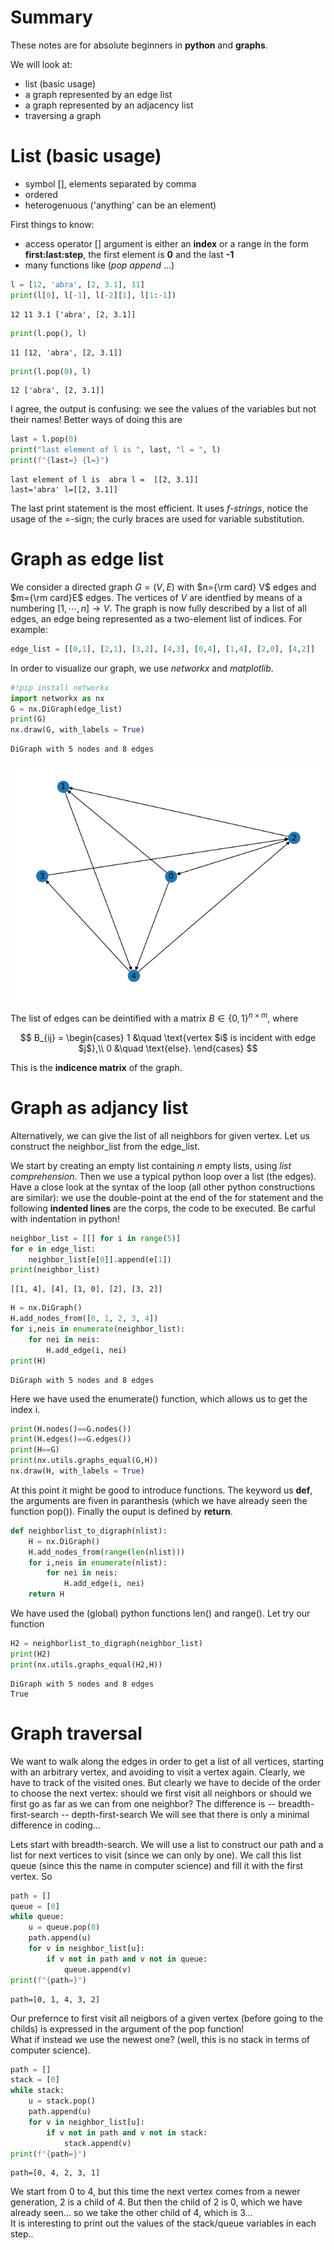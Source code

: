 # Summary
These notes are for absolute beginners in **python** and **graphs**.

We will look at:
- list (basic usage)
- a graph represented by an edge list
- a graph represented by an adjacency list
- traversing a graph

# List (basic usage)
- symbol [], elements separated by comma
- ordered
- heterogenuous ('anything' can be an element)

First things to know:
- access operator [] argument is either an **index** or a range in the form **first:last:step**, the first element is **0** and the last **-1**
- many functions like (*pop* *append* ...)


```python
l = [12, 'abra', [2, 3.1], 11]
print(l[0], l[-1], l[-2][1], l[1:-1])
```

    12 11 3.1 ['abra', [2, 3.1]]



```python
print(l.pop(), l)
```

    11 [12, 'abra', [2, 3.1]]



```python
print(l.pop(0), l)
```

    12 ['abra', [2, 3.1]]


I agree, the output is confusing: we see the values of the variables but not their names! Better ways of doing this are


```python
last = l.pop(0)
print("last element of l is ", last, "l = ", l)
print(f"{last=} {l=}")
```

    last element of l is  abra l =  [[2, 3.1]]
    last='abra' l=[[2, 3.1]]


The last print statement is the most efficient. It uses *f-strings*, notice the usage of the =-sign; the curly braces are used for variable substitution.

# Graph as edge list
We consider a directed graph $G=(V,E)$ with $n={\rm card} V$ edges and $m={\rm card}E$ edges. The vertices of $V$ are identfied by means of a numbering $[1,\cdots,n]\to V$. The graph is now fully described by a list of all edges, an edge being represented as a two-element list of indices. For example:


```python
edge_list = [[0,1], [2,1], [3,2], [4,3], [0,4], [1,4], [2,0], [4,2]]
```

In order to visualize our graph, we use *networkx* and *matplotlib*. 


```python
#!pip install networkx
import networkx as nx
G = nx.DiGraph(edge_list)
print(G)
nx.draw(G, with_labels = True)
```

    DiGraph with 5 nodes and 8 edges



    
![png](output_10_1.png)
    


The list of edges can be deintified with a matrix $B\in\{0,1\}^{n\times m}$, where

$$
B_{ij} =
\begin{cases}
1 &\quad \text{vertex $i$ is incident with edge $j$},\\
0 &\quad \text{else}.
\end{cases}
$$

This is the **indicence matrix** of the graph.

# Graph as adjancy list
Alternatively, we can give the list of all neighbors for given vertex. Let us construct the neighbor_list from the edge_list.

We start by creating an empty list containing $n$ empty lists, using *list comprehension*. Then we use a typical python loop over a list (the edges). Have a close look at the syntax of the loop (all other python constructions are similar): we use the double-point at the end of the for statement and the following **indented lines** are the corps, the code to be executed. Be carful with indentation in python!


```python
neighbor_list = [[] for i in range(5)]
for e in edge_list:
    neighbor_list[e[0]].append(e[1])
print(neighbor_list)
```

    [[1, 4], [4], [1, 0], [2], [3, 2]]



```python
H = nx.DiGraph()
H.add_nodes_from([0, 1, 2, 3, 4])
for i,neis in enumerate(neighbor_list):
    for nei in neis:
        H.add_edge(i, nei)
print(H)
```

    DiGraph with 5 nodes and 8 edges


Here we have used the enumerate() function, which allows us to get the index i.


```python
print(H.nodes()==G.nodes())
print(H.edges()==G.edges())
print(H==G)
print(nx.utils.graphs_equal(G,H))
nx.draw(H, with_labels = True)
```

At this point it might be good to introduce functions. The keyword us **def**, the arguments are fiven in paranthesis (which we have already seen the function pop()). Finally the ouput is defined by **return**. 


```python
def neighborlist_to_digraph(nlist):
    H = nx.DiGraph()
    H.add_nodes_from(range(len(nlist)))
    for i,neis in enumerate(nlist):
        for nei in neis:
            H.add_edge(i, nei)
    return H
```

We have used the (global) python functions len() and range(). Let try our function


```python
H2 = neighborlist_to_digraph(neighbor_list)
print(H2)
print(nx.utils.graphs_equal(H2,H))
```

    DiGraph with 5 nodes and 8 edges
    True


# Graph traversal
We want to walk along the edges in order to get a list of all vertices, starting with an arbitrary vertex, and avoiding to visit a vertex again. Clearly, we have to track of the visited ones. But clearly we have to decide of the order to choose the next vertex: should we first visit all neighbors or should we first go as far as we can from one neighbor? The difference is
-- breadth-first-search
-- depth-first-search
We will see that there is only a minimal difference in coding...

Lets start with breadth-search. We will use a list to construct our path and a list for next vertices to visit (since we can only by one). We call this list queue (since this the name in computer science) and fill it with the first vertex. So


```python
path = []
queue = [0]
while queue:
    u = queue.pop(0)
    path.append(u)
    for v in neighbor_list[u]:
        if v not in path and v not in queue:
            queue.append(v)
print(f"{path=}")
```

    path=[0, 1, 4, 3, 2]


Our prefernce to first visit all neigbors of a given vertex (before going to the childs) is expressed in the argument of the pop function!  
What if instead we use the newest one? (well, this is no stack in terms of computer science).


```python
path = []
stack = [0]
while stack:
    u = stack.pop()
    path.append(u)
    for v in neighbor_list[u]:
        if v not in path and v not in stack:
            stack.append(v)
print(f"{path=}")
```

    path=[0, 4, 2, 3, 1]


We start from 0 to 4, but this time the next vertex comes from a newer generation, 2 is a child of 4. But then the child of 2 is 0, which we have already seen... so we take the other child of 4, which is 3...  
It is interesting to print out the values of the stack/queue variables in each step..


```python

```

